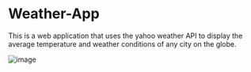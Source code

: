 # Weather-App
This is a web application that uses the yahoo weather API to display the average temperature and weather conditions of any city on the globe.

![image](https://user-images.githubusercontent.com/107950680/221812445-e4779207-9936-4f7a-8103-8de393e500d9.png)
